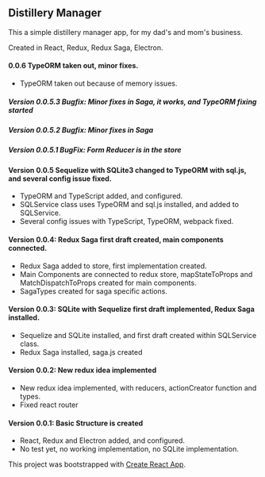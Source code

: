 ## Distillery Manager

This a simple distillery manager app, for my dad's and mom's business.

Created in React, Redux, Redux Saga, Electron.

#### 0.0.6 TypeORM taken out, minor fixes.
- TypeORM taken out because of memory issues.

##### Version 0.0.5.3 Bugfix: Minor fixes in Saga, it works, and TypeORM fixing started

##### Version 0.0.5.2 Bugfix: Minor fixes in Saga

##### Version 0.0.5.1 BugFix: Form Reducer is in the store

#### Version 0.0.5 Sequelize with SQLite3 changed to TypeORM with sql.js, and several config issue fixed.
 - TypeORM and TypeScript added, and configured.
 - SQLService class uses TypeORM and sql.js installed, and added to SQLService.
 - Several config issues with TypeScript, TypeORM, webpack fixed.

#### Version 0.0.4: Redux Saga first draft created, main components connected.
 - Redux Saga added to store, first implementation created.
 - Main Components are connected to redux store, mapStateToProps and MatchDispatchToProps created for main components.
 - SagaTypes created for saga specific actions.

#### Version 0.0.3: SQLite with Sequelize first draft implemented, Redux Saga installed.
 - Sequelize and SQLite installed, and first draft created within SQLService class.
 - Redux Saga installed, saga.js created

#### Version 0.0.2: New redux idea implemented
 - New redux idea implemented, with reducers, actionCreator function and types.
 - Fixed react router


#### Version 0.0.1: Basic Structure is created
 - React, Redux and Electron added, and configured.  
 - No test yet, no working implementation, no SQLite implementation.



This project was bootstrapped with [Create React App](https://github.com/facebook/create-react-app).
